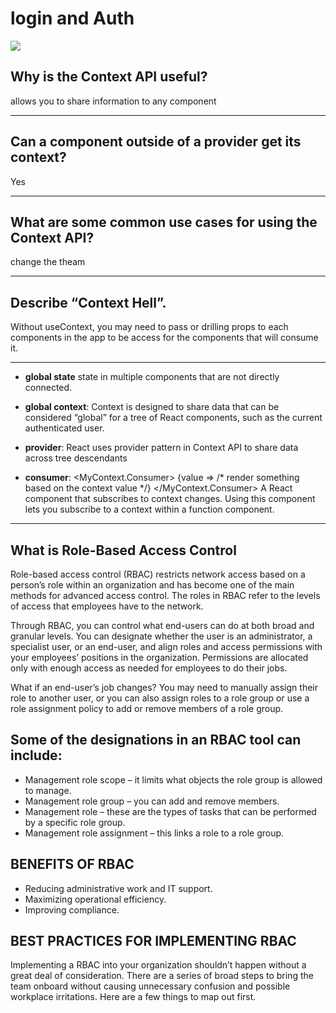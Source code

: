 # login **and** Auth

![](https://miro.medium.com/max/3176/1*SzrSsS1stZQ7ipYObndbAw.png)


## Why is the Context API useful?

allows you to share information to any component

--------------------
## Can a component outside of a provider get its context?

Yes

------------------

## What are some common use cases for using the Context API?

change the theam

---------------------


## Describe “Context Hell”.

Without useContext, you may need to pass or drilling props to each components in the app to be access for the components that will consume it.

-------------------

* **global state**	state in multiple components that are not directly connected.

* **global context**: Context is designed to share data that can be considered “global” for a tree of React components, such as the current authenticated user.

* **provider**: React uses provider pattern in Context API to share data across tree descendants

* **consumer**: <MyContext.Consumer> {value => /* render something based on the context value */} </MyContext.Consumer> A React component that subscribes to context changes. Using this component lets you subscribe to a context within a function component.

__________________________

## What is Role-Based Access Control


Role-based access control (RBAC) restricts network access based on a person’s role within an organization and has become one of the main methods for advanced access control. The roles in RBAC refer to the levels of access that employees have to the network.


Through RBAC, you can control what end-users can do at both broad and granular levels. You can designate whether the user is an administrator, a specialist user, or an end-user, and align roles and access permissions with your employees’ positions in the organization. Permissions are allocated only with enough access as needed for employees to do their jobs.


What if an end-user’s job changes? You may need to manually assign their role to another user, or you can also assign roles to a role group or use a role assignment policy to add or remove members of a role group.


## Some of the designations in an RBAC tool can include:

* Management role scope – it limits what objects the role group is allowed to manage.
* Management role group – you can add and remove members.
* Management role – these are the types of tasks that can be performed by a specific role group.
* Management role assignment – this links a role to a role group.

## BENEFITS OF RBAC

* Reducing administrative work and IT support.
* Maximizing operational efficiency.
* Improving compliance.

## BEST PRACTICES FOR IMPLEMENTING RBAC


Implementing a RBAC into your organization shouldn’t happen without a great deal of consideration. There are a series of broad steps to bring the team onboard without causing unnecessary confusion and possible workplace irritations. Here are a few things to map out first.